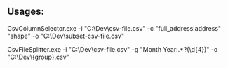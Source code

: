 ## Usages:
CsvColumnSelector.exe -i "C:\Dev\csv-file.csv" -c "full_address:address" "shape" -o "C:\Dev\subset-csv-file.csv" 

CsvFileSplitter.exe -i "C:\Dev\csv-file.csv" -g "Month Year:.*?(\d{4})" -o "C:\Dev\\{group}.csv"
